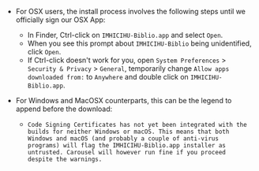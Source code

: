 * For OSX users, the install process involves the following steps until we officially sign our OSX App:
    - In Finder, Ctrl-click on `IMHICIHU-Biblio.app` and select `Open`.
    - When you see this prompt about `IMHICIHU-Biblio` being unidentified, click `Open`.
    - If Ctrl-click doesn't work for you, open `System Preferences` > `Security & Privacy` > `General`, temporarily change `Allow apps downloaded from:` to `Anywhere` and double click on `IMHICIHU-Biblio.app`.
    
* For Windows and MacOSX counterparts, this can be the legend to append before the download:
    - ```Code Signing Certificates has not yet been integrated with the builds for neither Windows or macOS. This means that both Windows and macOS (and probably a couple of anti-virus programs) will flag the IMHICIHU-Biblio.app installer as untrusted. Carousel will however run fine if you proceed despite the warnings.```